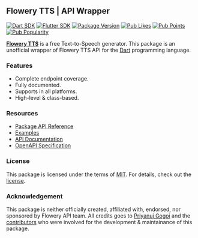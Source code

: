 ## Flowery TTS | API Wrapper

[![Dart SDK][Dart]](https://dart.dev/get-dart)
[![Flutter SDK][Flutter]](https://docs.flutter.dev/get-started/install)
[![Package Version][Version]](https://pub.dev/packages/flowery_tts/versions/1.1.0)
[![Pub Likes][Likes]][Pub Score]
[![Pub Points][Points]][Pub Score]
[![Pub Popularity][Popularity]][Pub Score]

[**Flowery TTS**](https://flowery.pw) is a free Text-to-Speech generator.
This package is an unofficial wrapper of Flowery TTS API
for the [Dart](https://dart.dev) programming language.

### Features

- Complete endpoint coverage.
- Fully documented.
- Supports in all platforms.
- High-level & class-based.

### Resources

- [Package API Reference](https://pub.dev/documentation/flowery_tts/1.1.0)
- [Examples](https://github.com/priyanuj-gogoi/flowery-tts/tree/1.1.0/example/example.dart)
- [API Documentation](https://flowery.pw/docs)
- [OpenAPI Specification](https://editor.swagger.io?url=https://api.flowery.pw/openapi.json)

### License

This package is licensed under the terms of [MIT](https://en.wikipedia.org/wiki/MIT_License).
For details, check out the [license](https://github.com/priyanuj-gogoi/flowery-tts/tree/1.1.0/LICENSE).

### Acknowledgement

This package is neither officially created, affiliated with,
endorsed, nor sponsored by Flowery API team. All credits goes to
[Priyanuj Gogoi](https://github.com/priyanuj-gogoi) and the
[contributors](https://github.com/priyanuj-gogoi/flowery-tts/contributors)
who were involved for the development & maintainance of this package.

[Dart]: https://img.shields.io/badge/Dart-%5E3.0.0-blue
[Flutter]: https://img.shields.io/badge/Flutter-%5E3.10.0-blue
[Version]: https://img.shields.io/badge/Version-1.1.0-blue
[Likes]: https://img.shields.io/pub/likes/flowery_tts?label=Pub%20Likes
[Points]: https://img.shields.io/pub/points/flowery_tts?label=Pub%20Points
[Popularity]: https://img.shields.io/pub/popularity/flowery_tts?label=Pub%20Popularity
[Pub Score]: https://pub.dev/packages/flowery_tts/score

